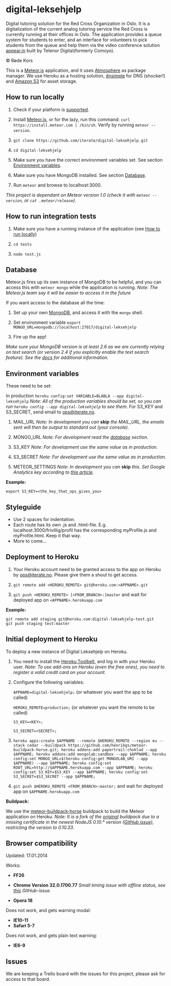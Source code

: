 digital-leksehjelp
==================

Digital tutoring solution for the Red Cross Organization in Oslo. It is a digitalization of the current analog tutoring service the Red Cross is currently running at their offices in Oslo. The application provides a queue system for students to enter, and an interface for volunteers to pick students from the queue and help them via the video conference solution [appear.in](http://appear.in) built by Telenor Digital(formerly Comoyo).

&copy; Røde Kors

This is a [Meteor.js](https://www.meteor.com/) application, and it uses [Atmosphere](https://atmospherejs.com/) as package manager. We use Heroku as a hosting solution, [dnsimple](https://dnsimple.com/) for DNS (shocker!) and [Amazon S3](http://aws.amazon.com/s3/) for asset storage.


How to run locally
------------------

1. Check if your platform is [supported](https://github.com/meteor/meteor/wiki/Supported-Platforms "Supported platforms").

2. Install [Meteor.js](http://docs.meteor.com/#quickstart), or for the lazy, run this command: `curl https://install.meteor.com | /bin/sh`. Verify by running `meteor --version`.

3. `git clone https://github.com/iterate/digital-leksehjelp.git`

4. `cd digital-leksehjelp`

5. Make sure you have the correct environment variables set. See section [Environment variables](#environment-variables).

6. Make sure you have MongoDB installed. See section [Database](#database).

7. Run `meteor` and browse to localhost:3000.

*This project is dependant on Meteor version 1.0 (check it with `meteor --version`, or `cat .meteor/release`).*


How to run integration tests
----------------------------

1. Make sure you have a running instance of the application (see [How to run locally](#how-to-run-locally))

2. `cd tests`

3. `node test.js`


Database
--------

Meteor.js fires up its own instance of MongoDB to be helpful, and you can access this with `meteor mongo` while the application is running. *Note: The Meteor.js team say it will be easier to access it in the future*

If you want access to the database all the time:

1. Set up your own [MongoDB](http://docs.mongodb.org/manual/installation/), and access it with the `mongo` shell.

2. Set environment variable `export MONGO_URL=mongodb://localhost:27017/digital-leksehjelp`

3. Fire up the app!

*Make sure your MongoDB version is at least 2.6 as we are currently relying on text search (or version 2.4 if you explicitly enable the text search feature). See the [docs](http://docs.mongodb.org/manual/core/index-text/) for additional information.*


Environment variables
---------------------

These need to be set:

In production `heroku config:set VARIABLE=BLABLA --app digital-leksehjelp` *Note: All of the production variables should be set, so you can run `heroku config --app digital-leksehjelp` to see them.*
For S3_KEY and S3_SECRET, send email to ops@iterate.no.

1. MAIL_URL *Note: In development you can* **skip** *the MAIL_URL, the emails sent will then be output to standard out (your console).*

2. MONGO_URL *Note: For development read the [database](#database) section.*

3. S3_KEY *Note: For development use the same value as in production.*

4. S3_SECRET *Note: For development use the same value as in production.*

5. METEOR_SETTINGS *Note: In development you can* **skip** *this. Set Google Analytics key according to [this article](https://github.com/reywood/meteor-iron-router-ga#meteor-settings).*

**Example:**

```
export S3_KEY=<the_key_that_ops_gives_you>

```


Styleguide
----------

- Use 2 spaces for indentation.
- Each route has its own .js and .html-file. E.g. localhost:3000/frivillig/profil has the corresponding myProfile.js and myProfile.html. Keep it that way.
- More to come...

Deployment to Heroku
--------------------

1. Your Heroku account need to be granted access to the app on Heroku by [ops@iterate.no](mailto:ops@iterate.no). Please give them a shout to get access.

2. `git remote add <HEROKU_REMOTE> git@heroku.com:<APPNAME>.git`

3. `git push <HEROKU_REMOTE> [<FROM_BRANCH>:]master` and wait for deployed app on `<APPNAME>.herokuapp.com`

**Example:**

```
git remote add staging git@heroku.com:digital-leksehjelp-test.git
git push staging test:master
```

Initial deployment to Heroku
----------------------------

To deploy a new instance of Digital Leksehjelp on Heroku.

1. You need to install the [Heroku Toolbelt](https://toolbelt.herokuapp.com/), and log in with your Heroku user. *Note: To use add-ons on Heroku (even the free ones), you need to register a valid credit card on your account.*

2. Configure the following variables:

   `APPNAME=digital-leksehjelp;` (or whatever you want the app to be called)

   `HEROKU_REMOTE=production;` (or whatever you want the remote to be called)

   `S3_KEY=<KEY>;`

   `S3_SECRET=<SECRET>;`

3. `heroku apps:create $APPNAME --remote $HEROKU_REMOTE --region eu --stack cedar --buildpack https://github.com/henrikgs/meteor-buildpack-horse.git; heroku addons:add papertrail:choklad --app $APPNAME; heroku addons:add mongolab:sandbox --app $APPNAME; heroku config:set MONGO_URL=$(heroku config:get MONGOLAB_URI --app $APPNAME) --app $APPNAME; heroku config:set ROOT_URL=http://$APPNAME.herokuapp.com --app $APPNAME; heroku config:set S3_KEY=$S3_KEY --app $APPNAME; heroku config:set S3_SECRET=$S3_SECRET --app $APPNAME;`

4. `git push $HEROKU_REMOTE <FROM_BRANCH>:master;` and wait for deployed app on `$APPNAME.herokuapp.com`

**Buildpack:**

We use the [meteor-buildpack-horse](https://github.com/henrikgs/meteor-buildpack-horse.git) buildpack to build the Meteor application on Heroku. *Note: It is a fork of the [original](https://github.com/AdminHub/meteor-buildpack-horse.git) buildpack due to a missing certificate in the newest NodeJS 0.10.\* version ([GitHub issue](https://github.com/joyent/node/issues/8894)), restricting the version to 0.10.33.*

Browser compatibility
---------------------

Updated: 17.01.2014

Works:

- **FF26**

- **Chrome Version 32.0.1700.77** *Small timing issue with offline status, see [this](https://github.com/mizzao/meteor-user-status/issues/11) GitHub-issue.*

- **Opera 18**

Does not work, and gets warning modal:

- **IE10-11**
- **Safari 5-7**

Does not work, and gets plain text warning:

- **IE6-9**


Issues
------

We are keeping a Trello board with the issues for this project, please ask for access to that board.

